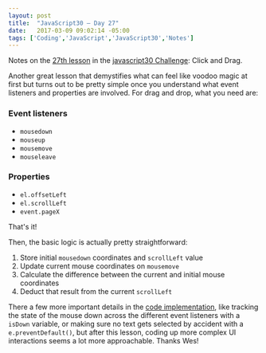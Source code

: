 ```yaml
---
layout: post
title:  "JavaScript30 – Day 27"
date:   2017-03-09 09:02:14 -05:00
tags: ['Coding','JavaScript','JavaScript30','Notes']
---
```


Notes on the [27th lesson][git] in the [javascript30 Challenge][js30]: Click and Drag.

Another great lesson that demystifies what can feel like voodoo magic at first but turns out to be pretty simple once you understand what event listeners and properties are involved. For drag and drop, what you need are:

### Event listeners

* `mousedown`
* `mouseup`
* `mousemove`
* `mouseleave`

### Properties

* `el.offsetLeft`
* `el.scrollLeft`
* `event.pageX`

That's it!

Then, the basic logic is actually pretty straightforward:

1. Store initial `mousedown` coordinates and `scrollLeft` value
2. Update current mouse coordinates on `mousemove`
3. Calculate the difference between the current and initial mouse coordinates
4. Deduct that result from the current `scrollLeft`

There a few more important details in the [code implementation][git], like tracking the state of the mouse down across the different event listeners with a `isDown` variable, or making sure no text gets selected by accident with a `e.preventDefault()`, but after this lesson, coding up more complex UI interactions seems a lot more approachable. Thanks Wes!

[js30]:https://javascript30.com
[git]:https://github.com/memoblue/JavaScript30/blob/master/27-click-and-drag/index.html
